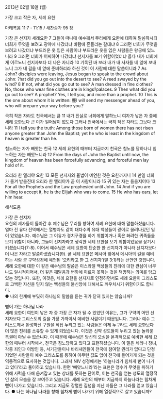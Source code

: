 2013년 02월 18일 (월)

가장 크고 작은 자, 세례 요한



마태복음 11:7 - 11:15 / 새찬송가 95 장


가장 큰 선지자 세례요한
7 그들이 떠나매 예수께서 무리에게 요한에 대하여 말씀하시되 너희가 무엇을 보려고 광야에 나갔더냐 바람에 흔들리는 갈대냐 8 그러면 너희가 무엇을 보려고 나갔더냐 부드러운 옷 입은 사람이냐 부드러운 옷을 입은 사람들은 왕궁에 있느니라 9 그러면 너희가 어찌하여 나갔더냐 선지자를 보기 위함이었더냐 옳다 내가 너희에게 이르노니 선지자보다 더 나은 자니라 10 기록된 바 보라 내가 내 사자를 네 앞에 보내노니 그가 네 길을 네 앞에 준비하리라 하신 것이 이 사람에 대한 말씀이니라
7 As John? disciples were leaving, Jesus began to speak to the crowd about John: ?hat did you go out into the desert to see? A reed swayed by the wind? 8 If not, what did you go out to see? A man dressed in fine clothes? No, those who wear fine clothes are in kings?palaces. 9 Then what did you go out to see? A prophet? Yes, I tell you, and more than a prophet. 10 This is the one about whom it is written: 鹿I will send my messenger ahead of you, who will prepare your way before you.?  

극히 작은 자라도 천국에서는 큼
11 내가 진실로 너희에게 말하노니 여자가 낳은 자 중에 세례 요한보다 큰 이가 일어남이 없도다 그러나 천국에서는 극히 작은 자라도 그보다 크니라
11 I tell you the truth: Among those born of women there has not risen anyone greater than John the Baptist; yet he who is least in the kingdom of heaven is greater than he.   

침노하는 자가 빼앗는 천국
12 세례 요한의 때부터 지금까지 천국은 침노를 당하나니 침노하는 자는 빼앗느니라
12 From the days of John the Baptist until now, the kingdom of heaven has been forcefully advancing, and forceful men lay hold of it.   

오리라 한 엘리야 요한
13 모든 선지자와 율법이 예언한 것은 요한까지니 14 만일 너희가 즐겨 받을진대 오리라 한 엘리야가 곧 이 사람이니라 15 귀 있는 자는 들을지어다
13 For all the Prophets and the Law prophesied until John. 14 And if you are willing to accept it, he is the Elijah who was to come. 15 He who has ears, let him hear.

해석도움





가장 큰 선지자  
요한의 제자들이 돌아간 후 예수님은 무리를 향하여 세례 요한에 대해 말씀하셨습니다. 얼마 전 유다 전역에서는 열병과도 같이 대다수의 유대 백성들이 광야로 몰려나갔던 일이 있었습니다. 예수님은 그 이유가 경치구경을 하기 위함이거나 혹은 화려한 귀족들을 보기 위함이 아니라, 그들이 선지자라고 생각한 세례 요한을 보기 위함이었음을 상기시키셨습니다(7-8). 이어서 예수님은 세례 요한이 단순한 한 선지자가 아니라 선지자보다 더 나은 자라고 말씀하셨습니다(9). 곧 세례 요한은 메시아 앞에서 메시아의 길을 예비하는 사람 곧 구약성경에 예언된 ‘오리라고 한 그 선지자’(말 3:1)라는 선언인 것입니다. 세례 요한에 대한 이 같은 예수님의 말씀은 이스라엘 백성들의 진리에 대한 관심이 너무나도 일시적이어서, 더 깊은 깨달음과 변화에 이르지 못하는 것을 책망하는 의미를 담고 있는 것입니다. 또한, 이것은, 세례 요한을 선지자로 인정하면서도 세례 요한이 그리스도로 고백한 자신을 믿지 않는 백성들의 불신앙에 대해서도 깨우치시기 위함이기도 합니다.  
● 나의 한계에 부딪혀 하나님의 말씀을 듣는 귀가 닫혀 있지는 않습니까?   

뻗어 가는 하나님 나라  
세례 요한이 여인이 낳은 자 중 가장 큰 자가 될 수 있었던 이유는, 그가 구약의 어떤 선지자보다 그리스도의 길을 가장 가까이서 예비한 사람이기 때문입니다. 그러나 예수 그리스도께서 완성하신 구원을 직접 누리고 있는 사람들은 이제 누구라도 세례 요한보다 더 많은 진리를 소유할 수 있게 되었습니다. 이것은 신약 성도들이 누리고 있는 놀라운 특권이 아닐 수 없습니다. 이 때문에 예수님은 당신의 오심을 본격적으로 예비한 세례 요한의 때부터 시작해서, 천국은 침노당하고 있다고 표현하셨습니다. 이 말은 세리나 창녀, 각종 죄인과 이방인 등, 서기관들이나 바리새인들이 천국에 참여할 권리가 없다고 단정 지었던 사람들이 예수 그리스도를 통하여 아무런 값도 없이 천국에 들어가게 되는 것을 역동적으로 묘사하는 것입니다. 그래서 NIV 성경에서는 ‘하늘나라가 힘차게 뻗어 나가고 있다’라고 풀이하고 있습니다. 한편 ‘빼앗느니라’라는 표현은 맹수가 무엇을 취하기 위해 사력을 다해 움켜잡고 있는 상태를 뜻하는 단어로, 이는 천국을 얻는 성도의 열정적인 삶의 모습을 잘 보여주고 있습니다. 세례 요한의 때부터 지금까지 하늘나라는 힘차게 뻗어 나가고 있습니다. 그리고 지금도 강렬한 집념을 지닌 자들은 그 나라를 얻고 있습니다. 
● 나는 하나님 나라를 향해 힘차게 뻗어 나가기 위해 열정적으로 살고 있습니까?